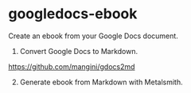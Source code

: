 googledocs-ebook
================

Create an ebook from your Google Docs document.

1. Convert Google Docs to Markdown. 

https://github.com/mangini/gdocs2md

2. Generate ebook from Markdown with Metalsmith.
